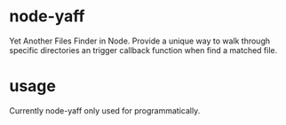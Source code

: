 # node-yaff

Yet Another Files Finder in Node. Provide a unique way to walk through specific directories
an trigger callback function when find a matched file.

# usage

Currently node-yaff only used for programmatically.
